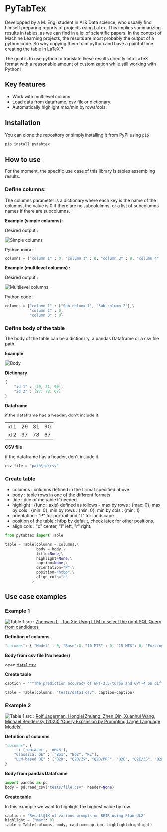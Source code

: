 # PyTabTex

Developped by a M. Eng. student in AI & Data science, who usually find himself preparing reports of projects using LaTex. This implies summarizing results in tables, as we can find in a lot of scientific papers. In the context of Machine Learning projects, the results are most probably  the output of a python code. So why copying them from python and have a painful time creating the table in LaTeX ?

The goal is to use python to translate these results directly into LaTeX format with a reasonable amount of customization while still working with Python!


## Key features
+ Work with multilevel column.
+ Load data from dataframe, csv file or dictionary.
+ Automatically highlight max/min by rows/cols.

## Installation

You can clone the repository or simply installing it from PyPI using `pip`
```bash
pip install pytabtex
```

## How to use
For the moment, the specific use case of this library is tables assembling results.

### Define columns:

The columns parameter is a dictionary where each key is the name of the columns, the value is 0 if there are no subcolulmns, or a list of subcolumns names if there are subcolumns.

**Example (simple columns) :**

Desired output :

![Simple columns](media/simple.png)

Python code :
```python
columns = {"column 1" : 0, "column 2" : 0, "column 3" : 0, "column 4" : 0}
```

**Example (multilevel columns) :**

Desired output :

![Multilevel columns](media/multilevel.png)

Python code :
```python
columns = {"column 1" : ["Sub-column 1", "Sub-column 2"],\
           "column 2" : 0,
           "column 3" : 0}
```

### Define body of the table

The body of the table can be a dictionary, a pandas Dataframe or a csv file path.

**Example**

![Body](media/https://github.com/NourOM02/pytabtex/blob/main/media/body.png)

**Dictionary**

```python
{
    "id 1" : [29, 31, 90],
    "id 2" : [97, 78, 67]
}
```

**Dataframe**

if the dataframe has a header, don't include it.


|||||
|-|-|-|-|
|id 1|29|31|90|
|id 2|97|78|67|

**CSV file**

if the dataframe has a header, don't include it.

```python
csv_file = "path\to\csv"
```

### Create table

+ columns : columns defined in the format specified above.
+ body : table rows in one of the different formats.
+ title : title of the table if needed.
+ highlight : {func : axis} defined as follows - max by rows : {max: 0}, max by cols : {min: 0}, min by rows : {min: 0}, min by cols : {min: 1}
+ orientation : "P" for portrait and "L" for landscape
+ position of the table : htbp by default, check latex for other positions.
+ align cols : "c" center, "l" left, "r" right.

```python
from pytabtex import Table

table = Table(columns = columns,\
              body = body,\
              title=None,\
              highlight=None,\
              caption=None,\
              orientation="P",\
              position="htbp",\
              align_cols="c"
            )
```

## Use case examples

### Example 1

![Table 1](media/table_1.png)
src : [Zhenwen Li, Tao Xie Using LLM to select the right SQL Query from candidates](https://arxiv.org/pdf/2401.02115)

**Defintion of columns**

```python
"columns": { "Model" : 0, "Base":0, "10 MTS" : 0, "15 MTS": 0, "Fuzzing": 0, "SQLite Format" : 0, "7-shot" : 0, "9-shot" : 0 }
```

**Body from csv file (No header)**

open [data1.csv](tests/data1.csv)

**Create table**
```python
caption = """The prediction accuracy of GPT-3.5-turbo and GPT-4 on different hyper-parameters. “Base” is our baseline (5 MTS, Random Selection, the CSV database format, 5-shot), while the rest are by changing one of the hyper-parameters"""

table = Table(columns, "tests/data1.csv", caption=caption)
```

### Example 2

![Table 1](media/table_2.png)
src : [Rolf Jagerman, Honglei Zhuang, Zhen Qin, Xuanhui Wang, Michael Bendersky (2023) ‘Query Expansion by Prompting Large Language Models’](https://arxiv.org/pdf/2305.03653)

**Defintion of columns**

```python
"columns": {
    "": ["Dataset", "BM25"],
    "Classical QE" : ["Bo1", "Bo2", "KL"],
    "LLM-based QE" : ["Q2D", "Q2D/ZS", "Q2D/PRF", "Q2E", "Q2E/ZS", "Q2E/PRF", "CoT", "CoT/PRF"]
}
```

**Body from pandas Dataframe**

```python
import pandas as pd
body = pd.read_csv("tests/file.csv", header=None)
```

**Create table**

In this example we want to highlight the highest value by row.

```python
caption = "Recall@1K of various prompts on BEIR using Flan-UL2"
highlight = {"max": 0}
table = Table(columns, body, caption=caption, highlight=highlight)
```